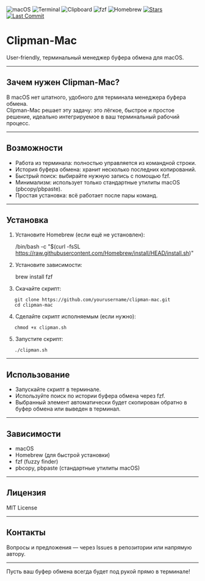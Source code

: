 ![macOS](https://img.shields.io/badge/macOS-000000?style=flat&logo=apple&logoColor=white)
![Terminal](https://img.shields.io/badge/Terminal-✓-black)
![Clipboard](https://img.shields.io/badge/Clipboard-✓-purple)
![fzf](https://img.shields.io/badge/fzf-✓-green)
![Homebrew](https://img.shields.io/badge/Homebrew-✓-orange)
[![Stars](https://img.shields.io/github/stars/VioletSoul/Clipman-Mac.svg?style=social)](https://github.com/VioletSoul/Clipman-Mac)
[![Last Commit](https://img.shields.io/github/last-commit/VioletSoul/Clipman-Mac.svg)](https://github.com/VioletSoul/Clipman-Mac/commits/main)

# Clipman-Mac

User-friendly, терминальный менеджер буфера обмена для macOS.

---

## Зачем нужен Clipman-Mac?

В macOS нет штатного, удобного для терминала менеджера буфера обмена.  
Clipman-Mac решает эту задачу: это лёгкое, быстрое и простое решение, идеально интегрируемое в ваш терминальный рабочий процесс.

---

## Возможности

- Работа из терминала: полностью управляется из командной строки.
- История буфера обмена: хранит несколько последних копирований.
- Быстрый поиск: выбирайте нужную запись с помощью fzf.
- Минимализм: использует только стандартные утилиты macOS (pbcopy/pbpaste).
- Простая установка: всё работает после пары команд.

---

## Установка

1. Установите Homebrew (если ещё не установлен):

   /bin/bash -c "$(curl -fsSL https://raw.githubusercontent.com/Homebrew/install/HEAD/install.sh)"

2. Установите зависимости:

   brew install fzf

3. Скачайте скрипт:
```
   git clone https://github.com/yourusername/clipman-mac.git
   cd clipman-mac
```
4. Сделайте скрипт исполняемым (если нужно):
```
   chmod +x clipman.sh
```
5. Запустите скрипт:
```
   ./clipman.sh
```
---

## Использование

- Запускайте скрипт в терминале.
- Используйте поиск по истории буфера обмена через fzf.
- Выбранный элемент автоматически будет скопирован обратно в буфер обмена или выведен в терминал.

---

## Зависимости

- macOS
- Homebrew (для быстрой установки)
- fzf (fuzzy finder)
- pbcopy, pbpaste (стандартные утилиты macOS)

---

## Лицензия

MIT License

---

## Контакты

Вопросы и предложения — через Issues в репозитории или напрямую автору.

---

Пусть ваш буфер обмена всегда будет под рукой прямо в терминале!
